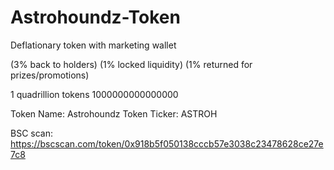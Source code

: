# Astrohoundz-Token
Deflationary token with marketing wallet

(3% back to holders)
(1% locked liquidity)
(1% returned for prizes/promotions)

1 quadrillion tokens 1000000000000000

Token Name: Astrohoundz
Token Ticker: ASTROH

BSC scan: https://bscscan.com/token/0x918b5f050138cccb57e3038c23478628ce27e7c8
